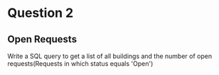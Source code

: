 # Question 2
## Open Requests
Write a SQL query to get a list of all buildings and the number of open requests(Requests in which status equals 'Open')
